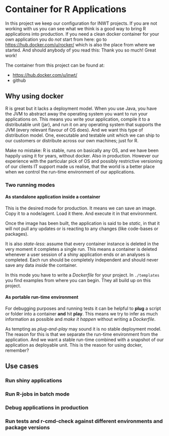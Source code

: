# Container for R Applications

In this project we keep our configuration for INWT projects. If you are not
working with us you can see what we think is a good way to
bring R applications into production. If you need a clean docker container for
your own application you do *not* start from here: go to
https://hub.docker.com/u/rocker/ which is also the place from where we started.
And should anybody of you read this: Thank you so much! Great work!

The container from this project can be found at: 

- https://hub.docker.com/u/inwt/
- github

## Why using docker

R is great but it lacks a deployment model. When you use Java, you have the JVM
to abstract away the operating system you want to run your applications on. This
means you write your application, compile it to a distributable unit (jar), and
run it on any operating system that supports the JVM (every relevant flavour of
OS does). And we want this type of distribution model. One, executable and
testable unit which we can ship to our customers or distribute across our own
machines; just for R.

Make no mistake: R is stable, runs on basically any OS, and we have been happily
using it for years, without docker. Also in production. However our experience
with the particular pick of OS and possibly restrictive versioning of our
clients IT support made us realise, that the world is a better place when we
control the run-time environment of our applications.

### Two running modes

#### As standalone application inside a container

This is the desired mode for production. It means we can save an image. Copy it
to a node/agent. Load it there. And execute it in that environment.

Once the image has been built, the application is said to be *static*, in that
it will not pull any updates or is reacting to any changes (like code-bases or
packages).

It is also *state-less*: assume that every container instance is deleted in the
very moment it completes a single run. This means a container is deleted
whenever a user session of a shiny application ends or an analyses is completed.
Each run should be completely independent and should never save any data *inside*
the container.

In this mode you have to write a *Dockerfile* for your project. In `./templates`
you find examples from where you can begin. They all build up on this project.

#### As portable run-time environment

For debugging purposes and running tests it can be helpful to **plug** a script
or folder into a container **and** hit **play**. This means we try to infer as
much information as possible and *make it happen* without writing a *Dockerfile*.

As tempting as *plug-and-play* may sound it is no stable deployment model. The
reason for this is that we separate the run-time environment from the
application. And we want a stable run-time combined with a snapshot of our
application as deployable unit. This is the reason for using docker, remember?

## Use cases

### Run shiny applications

### Run R-jobs in batch mode

### Debug applications in production

### Run tests and r-cmd-check against different environments and package versions

